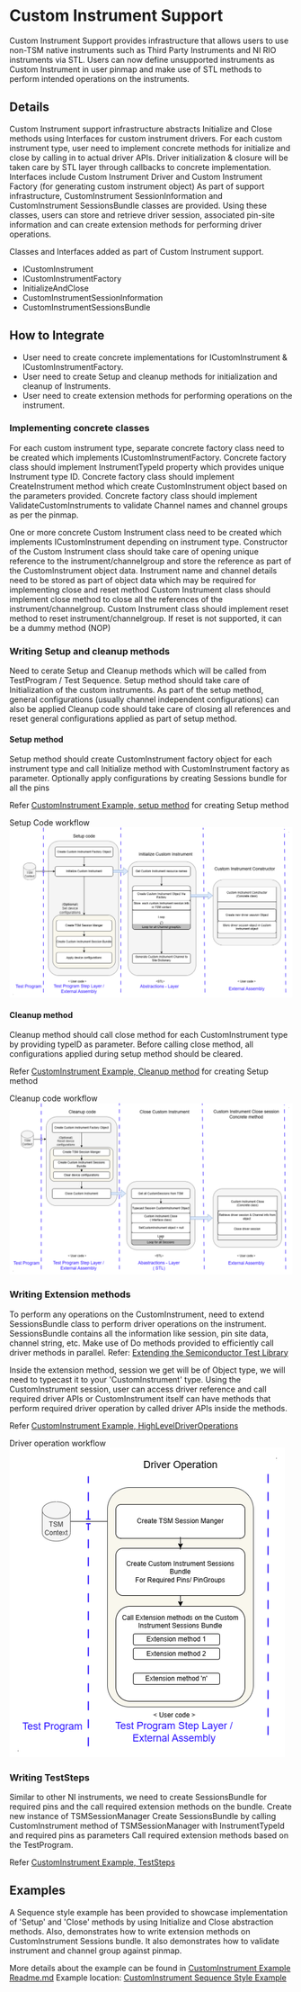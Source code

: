 # Custom Instrument Support

Custom Instrument Support provides infrastructure that allows users to use non-TSM native instruments such as Third Party Instruments and NI RIO instruments via STL. Users can now define unsupported instruments as Custom Instrument in user pinmap and make use of STL methods to  perform intended operations on the instruments.

## Details

Custom Instrument support infrastructure abstracts Initialize and Close methods using Interfaces for custom instrument drivers. For each custom instrument type, user need to implement concrete methods for initialize and close by calling in to actual driver APIs. Driver initialization & closure will be taken care by STL layer through callbacks to concrete implementation. Interfaces include Custom Instrument Driver and Custom Instrument Factory (for generating custom instrument object)
As part of support infrastructure, CustomInstrument SessionInformation and CustomInstrument SessionsBundle classes are provided. Using these classes, users can store and retrieve driver session, associated pin-site information and can create extension methods for performing driver operations.

Classes and Interfaces added as part of Custom Instrument support.

- ICustomInstrument
- ICustomInstrumentFactory
- InitializeAndClose
- CustomInstrumentSessionInformation
- CustomInstrumentSessionsBundle

## How to Integrate

- User need to create concrete implementations for ICustomInstrument & ICustomInstrumentFactory.
- User need to create Setup and cleanup methods for initialization and cleanup of Instruments.
- User need to create extension methods for performing operations on the instrument.

### Implementing concrete classes

For each custom instrument type, separate concrete factory class need to be created which implements ICustomInstrumentFactory.
Concrete factory class should implement InstrumentTypeId property which provides unique Instrument type ID.
Concrete factory class should implement CreateInstrument method which create CustomInstrument object based on the parameters provided.
Concrete factory class should implement ValidateCustomInstruments to validate Channel names and channel groups as per the pinmap.

One or more concrete Custom Instrument class need to be created which implements ICustomInstrument depending on instrument type.
Constructor of the Custom Instrument class should take care of opening unique reference to the instrument/channelgroup and store the reference as part of the CustomInstrument object data.
Instrument name and channel details need to be stored as part of object data which may be required for implementing close and reset method
Custom Instrument class should implement close method to close all the references of the instrument/channelgroup.
Custom Instrument class should implement reset method to reset instrument/channelgroup. If reset is not supported, it can be a dummy method (NOP)

### Writing Setup and cleanup methods

Need to cerate Setup and Cleanup methods which will be called from TestProgram / Test Sequence.
Setup method should take care of Initialization of the custom instruments. As part of the setup method, general configurations (usually channel independent configurations) can also be applied
Cleanup code should take care of closing all references and reset general configurations applied as part of setup method.

#### Setup method

Setup method should create CustomInstrument factory object for each instrument type and call Initialize method with CustomInstrument factory as parameter.
Optionally apply configurations by creating Sessions bundle for all the pins

Refer [CustomInstrument Example, setup method](https://github.com/ni/semi-test-library-dotnet/blob/main/Examples/source/Sequence/CustomInstrument/Code%20Modules/SetupAndCleanupSteps.cs#L12) for creating Setup method

Setup Code workflow
![CustomInstrument_SetupCode](../images/Setup.png)

#### Cleanup method

Cleanup method should call close method for each CustomInstrument type by providing typeID as parameter.
Before calling close method, all configurations applied during setup method should be cleared.

Refer [CustomInstrument Example, Cleanup method](https://github.com/ni/semi-test-library-dotnet/blob/main/Examples/source/Sequence/CustomInstrument/Code%20Modules/SetupAndCleanupSteps.cs#L29) for creating Setup method

Cleanup code workflow
![CustomInstrument_CleanupCode](../images/Cleanup.png)

### Writing Extension methods

To perform any operations on the CustomInstrument, need to extend SessionsBundle class to perform driver operations on the instrument. SessionsBundle contains all the information like session, pin site data, channel string, etc.
Make use of Do methods provided to efficiently call driver methods in parallel.
Refer: [Extending the Semiconductor Test Library](https://ni.github.io/semi-test-library-dotnet/UserGuide/advanced/ExtendingTheSemiconductorTestLibrary.html)

Inside the extension method, session we get will be of Object type, we will need to typecast it to your 'CustomInstrument' type. 
Using the CustomInstrument session, user can access driver reference and call required driver APIs or CustomInstrument itself can have methods that perform required driver operation by called driver APIs inside the methods.

Refer [CustomInstrument Example, HighLevelDriverOperations](https://github.com/ni/semi-test-library-dotnet/blob/main/Examples/source/Sequence/CustomInstrument/Code%20Modules/MyCustomInstrument/HighLevelDriverOperations.cs)

Driver operation workflow
![CustomInstrument_DriverOperations](../images/DriverOperation.png)

### Writing TestSteps

Similar to other NI instruments, we need to create SessionsBundle for required pins and the call required extension methods on the bundle.
Create new instance of TSMSessionManager
Create SessionsBundle by calling CustomInstrument method of TSMSessionManager with InstrumentTypeId and required pins as parameters
Call required extension methods based on the TestProgram.

Refer [CustomInstrument Example, TestSteps](https://github.com/ni/semi-test-library-dotnet/blob/main/Examples/source/Sequence/CustomInstrument/Code%20Modules/TestStep.cs)

## Examples

A Sequence style example has been provided to showcase implementation of 'Setup' and 'Close' methods by using Initialize and Close abstraction methods. Also, demonstrates how to write extension methods on CustomInstrument Sessions bundle.
It also demonstrates how to validate instrument and channel group against pinmap.

More details about the example can be found in [CustomInstrument Example Readme.md](https://github.com/ni/semi-test-library-dotnet/blob/main/Examples/source/README.md)
Example location: [CustomInstrument Sequence Style Example](https://github.com/ni/semi-test-library-dotnet/tree/main/Examples/source/Sequence/CustomInstrument)